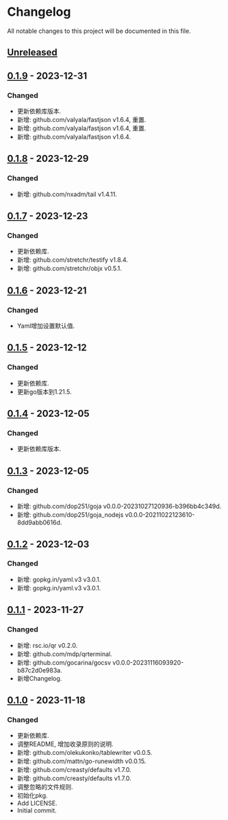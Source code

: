 # Changelog

All notable changes to this project will be documented in this file.

## [Unreleased]

## [0.1.9] - 2023-12-31
### Changed
- 更新依赖库版本.
- 新增: github.com/valyala/fastjson v1.6.4, 重置.
- 新增: github.com/valyala/fastjson v1.6.4, 重置.
- 新增: github.com/valyala/fastjson v1.6.4.

## [0.1.8] - 2023-12-29
### Changed
- 新增: github.com/nxadm/tail v1.4.11.

## [0.1.7] - 2023-12-23
### Changed
- 更新依赖库.
- 新增: github.com/stretchr/testify v1.8.4.
- 新增: github.com/stretchr/objx v0.5.1.

## [0.1.6] - 2023-12-21
### Changed
- Yaml增加设置默认值.

## [0.1.5] - 2023-12-12
### Changed
- 更新依赖库.
- 更新go版本到1.21.5.

## [0.1.4] - 2023-12-05
### Changed
- 更新依赖库版本.

## [0.1.3] - 2023-12-05
### Changed
- 新增: github.com/dop251/goja v0.0.0-20231027120936-b396bb4c349d.
- 新增: github.com/dop251/goja_nodejs v0.0.0-20211022123610-8dd9abb0616d.

## [0.1.2] - 2023-12-03
### Changed
- 新增: gopkg.in/yaml.v3 v3.0.1.
- 新增: gopkg.in/yaml.v3 v3.0.1.

## [0.1.1] - 2023-11-27
### Changed
- 新增: rsc.io/qr v0.2.0.
- 新增: github.com/mdp/qrterminal.
- 新增: github.com/gocarina/gocsv v0.0.0-20231116093920-b87c2d0e983a.
- 新增Changelog.

## [0.1.0] - 2023-11-18

### Changed

- 更新依赖库.
- 调整README, 增加收录原则的说明.
- 新增: github.com/olekukonko/tablewriter v0.0.5.
- 新增: github.com/mattn/go-runewidth v0.0.15.
- 新增: github.com/creasty/defaults v1.7.0.
- 新增: github.com/creasty/defaults v1.7.0.
- 调整忽略的文件规则.
- 初始化pkg.
- Add LICENSE.
- Initial commit.

[Unreleased]: https://gitee.com/quant1x/pkg/compare/v0.1.9...HEAD

[0.1.9]: https://gitee.com/quant1x/pkg/compare/v0.1.8...v0.1.9
[0.1.8]: https://gitee.com/quant1x/pkg/compare/v0.1.7...v0.1.8
[0.1.7]: https://gitee.com/quant1x/pkg/compare/v0.1.6...v0.1.7
[0.1.6]: https://gitee.com/quant1x/pkg/compare/v0.1.5...v0.1.6
[0.1.5]: https://gitee.com/quant1x/pkg/compare/v0.1.4...v0.1.5
[0.1.4]: https://gitee.com/quant1x/pkg/compare/v0.1.3...v0.1.4
[0.1.3]: https://gitee.com/quant1x/pkg/compare/v0.1.2...v0.1.3
[0.1.2]: https://gitee.com/quant1x/pkg/compare/v0.1.1...v0.1.2
[0.1.1]: https://gitee.com/quant1x/pkg/compare/v0.1.0...v0.1.1
[0.1.0]: https://gitee.com/quant1x/pkg/releases/tag/v0.1.0
